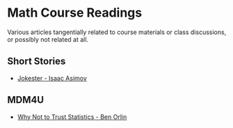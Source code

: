 # Math Course Readings

Various articles tangentially related to course materials or class discussions, or possibly not related at all.

## Short Stories

- [Jokester - Isaac Asimov](http://blog.ac-versailles.fr/villaroylit/public/Jokester.pdf)


## MDM4U

- [Why Not to Trust Statistics - Ben Orlin](https://mathwithbaddrawings.com/2016/07/13/why-not-to-trust-statistics/)

